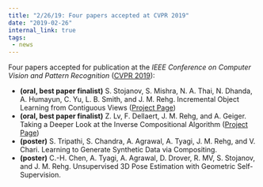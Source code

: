 ```yaml
---
title: "2/26/19: Four papers accepted at CVPR 2019"
date: "2019-02-26"
internal_link: true
tags:
 - news
---
```

Four papers accepted for publication at the *IEEE Conference on Computer Vision and Pattern Recognition* ([CVPR 2019](https://cvpr2019.thecvf.com/)):
* **(oral, best paper finalist)** S. Stojanov, S. Mishra, N. A. Thai, N. Dhanda, A. Humayun, C. Yu, L. B. Smith, and J. M. Rehg. Incremental Object Learning from Contiguous Views ([Project Page](https://iolfcv.github.io/))
* **(oral, best paper finalist)** Z. Lv, F. Dellaert, J. M. Rehg, and A. Geiger. Taking a Deeper Look at the Inverse Compositional Algorithm ([Project Page](https://github.com/lvzhaoyang/DeeperInverseCompositionalAlgorithm))
* **(poster)** S. Tripathi, S. Chandra, A. Agrawal, A. Tyagi, J. M. Rehg, and V. Chari. Learning to Generate Synthetic Data via Compositing.
* **(poster)** C.-H. Chen, A. Tyagi, A. Agrawal, D. Drover, R. MV, S. Stojanov, and J. M. Rehg. Unsupervised 3D Pose Estimation with Geometric Self-Supervision.

